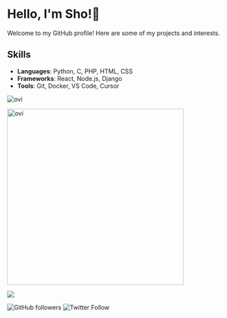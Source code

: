# Hello, I'm Sho!👋

Welcome to my GitHub profile! Here are some of my projects and interests.

## Skills

- **Languages**: Python, C, PHP, HTML, CSS
- **Frameworks**: React, Node.js, Django
- **Tools**: Git, Docker, VS Code, Cursor

<img src="https://github-readme-stats.vercel.app/api/top-langs?username=LemonJsx&show_icons=true&locale=ja&layout=compact&theme=chartreuse-dark" alt="ovi" /></p>
<img src="https://github-readme-stats.vercel.app/api?username=LemonJsx&show_icons=true&locale=ja&theme=chartreuse-dark" alt="ovi" width="410" /></p>
<img src="https://github-profile-trophy.vercel.app/?username=LemonJsx&theme=juicyfresh&no-bg=true" />

  
![GitHub followers](https://img.shields.io/github/followers/LemonJsx?label=Follow&style=social)
![Twitter Follow](https://img.shields.io/twitter/follow/Sho000007?style=social)
